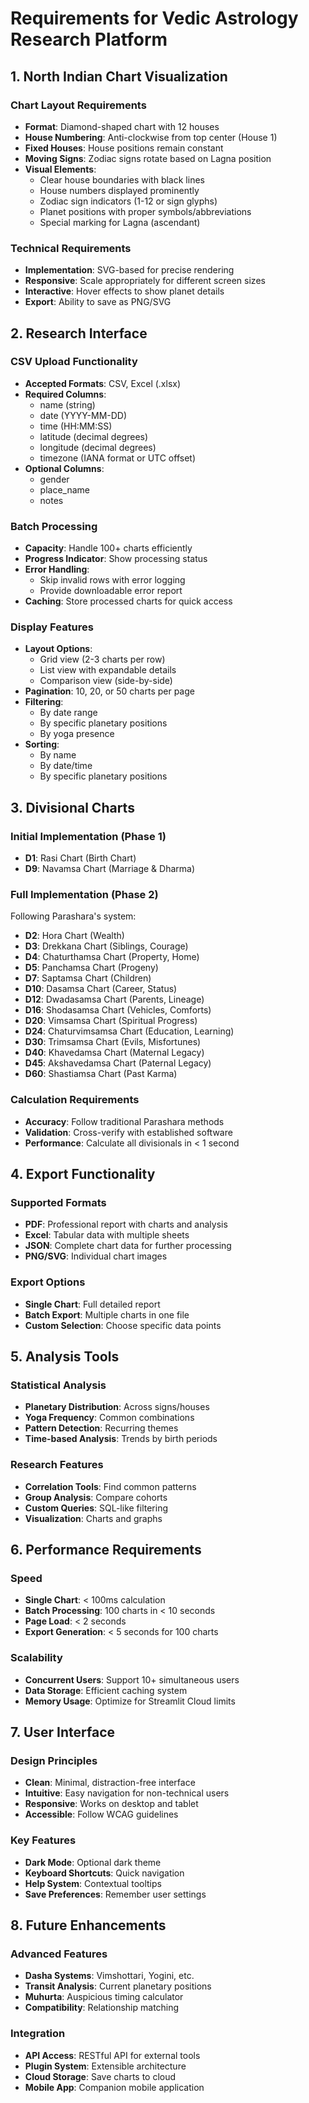 # Requirements for Vedic Astrology Research Platform

## 1. North Indian Chart Visualization

### Chart Layout Requirements
- **Format**: Diamond-shaped chart with 12 houses
- **House Numbering**: Anti-clockwise from top center (House 1)
- **Fixed Houses**: House positions remain constant
- **Moving Signs**: Zodiac signs rotate based on Lagna position
- **Visual Elements**:
  - Clear house boundaries with black lines
  - House numbers displayed prominently
  - Zodiac sign indicators (1-12 or sign glyphs)
  - Planet positions with proper symbols/abbreviations
  - Special marking for Lagna (ascendant)

### Technical Requirements
- **Implementation**: SVG-based for precise rendering
- **Responsive**: Scale appropriately for different screen sizes
- **Interactive**: Hover effects to show planet details
- **Export**: Ability to save as PNG/SVG

## 2. Research Interface

### CSV Upload Functionality
- **Accepted Formats**: CSV, Excel (.xlsx)
- **Required Columns**:
  - name (string)
  - date (YYYY-MM-DD)
  - time (HH:MM:SS)
  - latitude (decimal degrees)
  - longitude (decimal degrees)
  - timezone (IANA format or UTC offset)
- **Optional Columns**:
  - gender
  - place_name
  - notes

### Batch Processing
- **Capacity**: Handle 100+ charts efficiently
- **Progress Indicator**: Show processing status
- **Error Handling**: 
  - Skip invalid rows with error logging
  - Provide downloadable error report
- **Caching**: Store processed charts for quick access

### Display Features
- **Layout Options**:
  - Grid view (2-3 charts per row)
  - List view with expandable details
  - Comparison view (side-by-side)
- **Pagination**: 10, 20, or 50 charts per page
- **Filtering**:
  - By date range
  - By specific planetary positions
  - By yoga presence
- **Sorting**:
  - By name
  - By date/time
  - By specific planetary positions

## 3. Divisional Charts

### Initial Implementation (Phase 1)
- **D1**: Rasi Chart (Birth Chart)
- **D9**: Navamsa Chart (Marriage & Dharma)

### Full Implementation (Phase 2)
Following Parashara's system:
- **D2**: Hora Chart (Wealth)
- **D3**: Drekkana Chart (Siblings, Courage)
- **D4**: Chaturthamsa Chart (Property, Home)
- **D5**: Panchamsa Chart (Progeny)
- **D7**: Saptamsa Chart (Children)
- **D10**: Dasamsa Chart (Career, Status)
- **D12**: Dwadasamsa Chart (Parents, Lineage)
- **D16**: Shodasamsa Chart (Vehicles, Comforts)
- **D20**: Vimsamsa Chart (Spiritual Progress)
- **D24**: Chaturvimsamsa Chart (Education, Learning)
- **D30**: Trimsamsa Chart (Evils, Misfortunes)
- **D40**: Khavedamsa Chart (Maternal Legacy)
- **D45**: Akshavedamsa Chart (Paternal Legacy)
- **D60**: Shastiamsa Chart (Past Karma)

### Calculation Requirements
- **Accuracy**: Follow traditional Parashara methods
- **Validation**: Cross-verify with established software
- **Performance**: Calculate all divisionals in < 1 second

## 4. Export Functionality

### Supported Formats
- **PDF**: Professional report with charts and analysis
- **Excel**: Tabular data with multiple sheets
- **JSON**: Complete chart data for further processing
- **PNG/SVG**: Individual chart images

### Export Options
- **Single Chart**: Full detailed report
- **Batch Export**: Multiple charts in one file
- **Custom Selection**: Choose specific data points

## 5. Analysis Tools

### Statistical Analysis
- **Planetary Distribution**: Across signs/houses
- **Yoga Frequency**: Common combinations
- **Pattern Detection**: Recurring themes
- **Time-based Analysis**: Trends by birth periods

### Research Features
- **Correlation Tools**: Find common patterns
- **Group Analysis**: Compare cohorts
- **Custom Queries**: SQL-like filtering
- **Visualization**: Charts and graphs

## 6. Performance Requirements

### Speed
- **Single Chart**: < 100ms calculation
- **Batch Processing**: 100 charts in < 10 seconds
- **Page Load**: < 2 seconds
- **Export Generation**: < 5 seconds for 100 charts

### Scalability
- **Concurrent Users**: Support 10+ simultaneous users
- **Data Storage**: Efficient caching system
- **Memory Usage**: Optimize for Streamlit Cloud limits

## 7. User Interface

### Design Principles
- **Clean**: Minimal, distraction-free interface
- **Intuitive**: Easy navigation for non-technical users
- **Responsive**: Works on desktop and tablet
- **Accessible**: Follow WCAG guidelines

### Key Features
- **Dark Mode**: Optional dark theme
- **Keyboard Shortcuts**: Quick navigation
- **Help System**: Contextual tooltips
- **Save Preferences**: Remember user settings

## 8. Future Enhancements

### Advanced Features
- **Dasha Systems**: Vimshottari, Yogini, etc.
- **Transit Analysis**: Current planetary positions
- **Muhurta**: Auspicious timing calculator
- **Compatibility**: Relationship matching

### Integration
- **API Access**: RESTful API for external tools
- **Plugin System**: Extensible architecture
- **Cloud Storage**: Save charts to cloud
- **Mobile App**: Companion mobile application